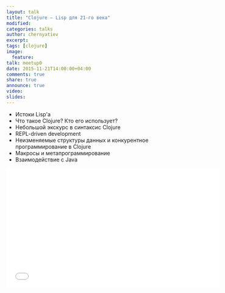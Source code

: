 ```yaml
---
layout: talk
title: "Clojure — Lisp для 21-го века"
modified:
categories: talks
author: chernyatiev
excerpt:
tags: [clojure]
image:
  feature:
talk: meetup0
date: 2015-11-21T14:00:00+04:00
comments: true
share: true
announce: true 
video:
slides: 
---
```


* Истоки Lisp'а
* Что такое Clojure? Кто его использует?
* Небольшой экскурс в синтаксис  Clojure
* REPL-driven development
* Неизменяемые структуры данных и конкурентное программирование в Clojure
* Макросы и метапрограммирование
* Взаимодействие с Java

<iframe width="560" height="315" src="//www.youtube.com/embed/TguVA-qTrmc?t=2982" frameborder="0" allowfullscreen></iframe>